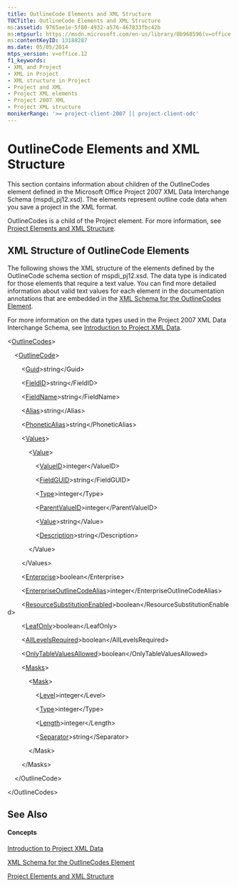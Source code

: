 ```yaml
---
title: OutlineCode Elements and XML Structure
TOCTitle: OutlineCode Elements and XML Structure
ms:assetid: 9765ae1e-5f80-4932-a576-467833fbc42b
ms:mtpsurl: https://msdn.microsoft.com/en-us/library/Bb968596(v=office.12)
ms:contentKeyID: 13188287
ms.date: 05/05/2014
mtps_version: v=office.12
f1_keywords:
- XML and Project
- XML in Project
- XML structure in Project
- Project and XML
- Project XML elements
- Project 2007 XML
- Project XML structure
monikerRange: '>= project-client-2007 || project-client-odc'
---
```


# OutlineCode Elements and XML Structure




This section contains information about children of the OutlineCodes element defined in the Microsoft Office Project 2007 XML Data Interchange Schema (mspdi\_pj12.xsd). The elements represent outline code data when you save a project in the XML format.

OutlineCodes is a child of the Project element. For more information, see [Project Elements and XML Structure](bb968439\(v=office.12\).md).

## XML Structure of OutlineCode Elements

The following shows the XML structure of the elements defined by the OutlineCode schema section of mspdi\_pj12.xsd. The data type is indicated for those elements that require a text value. You can find more detailed information about valid text values for each element in the documentation annotations that are embedded in the [XML Schema for the OutlineCodes Element](bb968584\(v=office.12\).md).

For more information on the data types used in the Project 2007 XML Data Interchange Schema, see [Introduction to Project XML Data](bb968652\(v=office.12\).md).

\<[OutlineCodes](bb968732\(v=office.12\).md)\>

    \<[OutlineCode](bb968410\(v=office.12\).md)\>

        \<[Guid](bb968441\(v=office.12\).md)\>string\</Guid\>

        \<[FieldID](bb968474\(v=office.12\).md)\>string\</FieldID\>

        \<[FieldName](bb968619\(v=office.12\).md)\>string\</FieldName\>

        \<[Alias](bb968395\(v=office.12\).md)\>string\</Alias\>

        \<[PhoneticAlias](bb968672\(v=office.12\).md)\>string\</PhoneticAlias\>

        \<[Values](bb968604\(v=office.12\).md)\>

            \<[Value](bb968696\(v=office.12\).md)\>

                \<[ValueID](bb968406\(v=office.12\).md)\>integer\</ValueID\>

                \<[FieldGUID](bb968634\(v=office.12\).md)\>string\</FieldGUID\>

                \<[Type](bb968434\(v=office.12\).md)\>integer\</Type\>

                \<[ParentValueID](bb968739\(v=office.12\).md)\>integer\</ParentValueID\>

                \<[Value](bb968696\(v=office.12\).md)\>string\</Value\>

                \<[Description](bb968567\(v=office.12\).md)\>string\</Description\>

            \</Value\>

        \</Values\>

        \<[Enterprise](bb968519\(v=office.12\).md)\>boolean\</Enterprise\>

        \<[EnterpriseOutlineCodeAlias](bb968491\(v=office.12\).md)\>integer\</EnterpriseOutlineCodeAlias\>

        \<[ResourceSubstitutionEnabled](bb968443\(v=office.12\).md)\>boolean\</ResourceSubstitutionEnabled\>

        \<[LeafOnly](bb968419\(v=office.12\).md)\>boolean\</LeafOnly\>

        \<[AllLevelsRequired](bb968417\(v=office.12\).md)\>boolean\</AllLevelsRequired\>

        \<[OnlyTableValuesAllowed](bb968454\(v=office.12\).md)\>boolean\</OnlyTableValuesAllowed\>

        \<[Masks](bb968478\(v=office.12\).md)\>

            \<[Mask](bb968659\(v=office.12\).md)\>

                \<[Level](bb968635\(v=office.12\).md)\>integer\</Level\>

                \<[Type](bb968434\(v=office.12\).md)\>integer\</Type\>

                \<[Length](bb968526\(v=office.12\).md)\>integer\</Length\>

                \<[Separator](bb968421\(v=office.12\).md)\>string\</Separator\>

            \</Mask\>

        \</Masks\>

    \</OutlineCode\>

\</OutlineCodes\>

## See Also

#### Concepts

[Introduction to Project XML Data](bb968652\(v=office.12\).md)

[XML Schema for the OutlineCodes Element](bb968584\(v=office.12\).md)

[Project Elements and XML Structure](bb968439\(v=office.12\).md)

